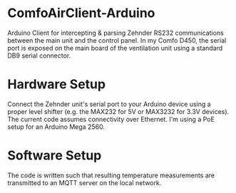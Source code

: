 # ComfoAirClient-Arduino
Arduino Client for intercepting &amp; parsing Zehnder RS232 communications between the main unit and the control panel. In my Comfo D450, the serial port is exposed on the main board of the ventilation unit using a standard DB9 serial connector. 

# Hardware Setup
Connect the Zehnder unit's serial port to your Arduino device using a proper level shifter (e.g. the MAX232 for 5V or MAX3232 for 3.3V devices). The current code assumes connectivity over Ethernet. I'm using a PoE setup for an Arduino Mega 2560.

# Software Setup
The code is written such that resulting temperature measurements are transmitted to an MQTT server on the local network.

